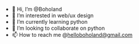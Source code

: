 - 👋 Hi, I’m @Boholand
- 👀 I’m interested in web/ux design 
- 🌱 I’m currently learning python
- 💞️ I’m looking to collaborate on python
- 📫 How to reach me @helloboholand@gmail.com

<!---
Boholand/Boholand is a ✨ special ✨ repository because its `README.md` (this file) appears on your GitHub profile.
You can click the Preview link to take a look at your changes.
--->
